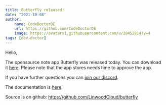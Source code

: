```yaml
---
title: Butterfly released!
date: "2021-10-08"
author: 
    name: CodeDoctorDE
    url: https://github.com/CodeDoctorDE
    image: https://avatars1.githubusercontent.com/u/20452814?v=4
tags: [dev-doctor]
---
```


Hello,

The opensource note app Butterfly was released today. You can download it [here](https://docs.butterfly.linwood.dev/downloads).
Please note that the app stores needs time to approve the app.

If you have further questions you can [join our discord](https://discord.linwood.dev).

The documentation is [here](https://docs.butterfly.linwood.dev).

Source is on github: <https://github.com/LinwoodCloud/butterfly>
